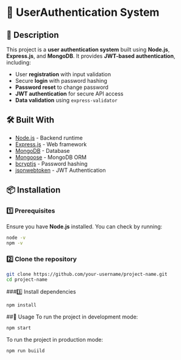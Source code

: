 # 🚀 UserAuthentication System

## 📖 Description
This project is a **user authentication system** built using **Node.js**, **Express.js**, and **MongoDB**. It provides **JWT-based authentication**, including:
- User **registration** with input validation
- Secure **login** with password hashing
- **Password reset** to change password
- **JWT authentication** for secure API access
- **Data validation** using `express-validator`

## 🛠️ Built With
- [Node.js](https://nodejs.org/) - Backend runtime
- [Express.js](https://expressjs.com/) - Web framework
- [MongoDB](https://www.mongodb.com/) - Database
- [Mongoose](https://mongoosejs.com/) - MongoDB ORM
- [bcryptjs](https://www.npmjs.com/package/bcryptjs) - Password hashing
- [jsonwebtoken](https://www.npmjs.com/package/jsonwebtoken) - JWT Authentication

## 📦 Installation

### 1️⃣ Prerequisites
Ensure you have **Node.js** installed. You can check by running:
```sh
node -v
npm -v
```
### 2️⃣ Clone the repository
```sh
git clone https://github.com/your-username/project-name.git
cd project-name
```

###3️⃣ Install dependencies
```sh
npm install
```
##🚀 Usage
To run the project in development mode:
```sh
npm start
```
To run the project in production mode:
```sh
npm run buiild
```


